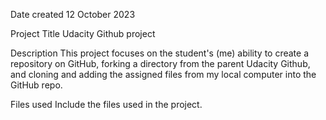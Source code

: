 Date created
12 October 2023

Project Title
Udacity Github project

Description
This project focuses on the student's (me) ability to create a repository on GitHub, forking a directory from the parent Udacity Github, and cloning and adding the assigned files from my local computer into the GitHub repo.

Files used
Include the files used in the project.
